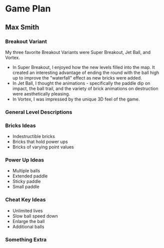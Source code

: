 # Game Plan
## Max Smith

### Breakout Variant
My three favorite Breakout Variants were Super Breakout, Jet Ball, and Vortex. 
- In Super Breakout, I enjoyed how the new levels filled into the map. It created an interesting advantage of ending the round with the ball high up to improve the "waterfall" effect as new bricks were added. 
- In Jet Ball, I thought the animations - specifically the paddle dip on impact, the ball trail, and the variety of brick animations on destruction were aesthetically pleasing. 
- In Vortex, I was impressed by the unique 3D feel of the game.

### General Level Descriptions


### Bricks Ideas
- Indestructible bricks
- Bricks that hold power ups
- Bricks of varying point values

### Power Up Ideas
- Multiple balls
- Extended paddle
- Sticky paddle
- Small paddle

### Cheat Key Ideas
- Unlimited lives
- Slow ball speed down
- Enlarge the ball
- Additional balls

### Something Extra
